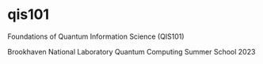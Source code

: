# qis101
Foundations of Quantum Information Science (QIS101)

Brookhaven National Laboratory Quantum Computing Summer School 2023
